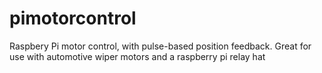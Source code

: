 # pimotorcontrol
Raspbery Pi motor control, with pulse-based position feedback.  Great for use with automotive wiper motors and a raspberry pi relay hat
